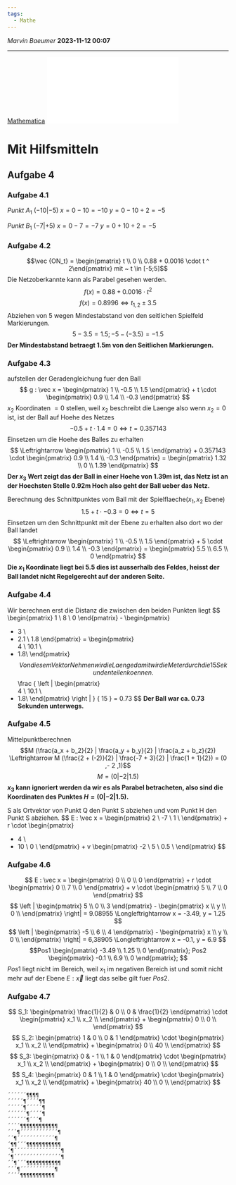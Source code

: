 ```yaml
---
tags:
  - Mathe
---
```

*Marvin Baeumer* **2023-11-12 00:07**

---
[Mathematica](Mathematica/Abituraufgaben%202023.nb) 
![Abitur](4%20Abiturprüfung%20Mathe%202023%20MHIMI.pdf)
# Mit Hilfsmitteln
## Aufgabe 4
### Aufgabe 4.1
$Punkt ~ A_1 ~ (-10 | -5)$ 
$x = 0 - 10 = -10$
$y = 0 - 10 \div 2 = - 5$

$Punkt ~ B_1 ~ (-7 | + 5)$
$x = 0 - 7 = - 7$
$y = 0 + 10 \div 2 = - 5$ 

### Aufgabe 4.2
$$\vec {ON_t} = \begin{pmatrix} t \\ 0 \\ 0.88 + 0.0016 \cdot t ^ 2\end{pmatrix} mit ~ t \in [-5;5]$$
Die Netzoberkannte kann als Parabel gesehen werden.
$$f(x) = 0.88 + 0.0016 \cdot t ^ 2$$
$$f(x) = 0.8996 \Longleftrightarrow t_{1,2} \pm 3.5$$Abziehen von 5 wegen Mindestabstand von den seitlichen Spielfeld Markierungen. 
$$5 - 3.5 = 1.5; -5 - (-3.5) = -1.5$$
**Der Mindestabstand betraegt 1.5m von den Seitlichen Markierungen.**
### Aufgabe 4.3
aufstellen der Geradengleichung fuer den Ball
$$
g : \vec x = 
\begin{pmatrix} 
1 \\ 
-0.5 \\ 
1.5 \end{pmatrix} + t 
\cdot 
\begin{pmatrix} 
0.9 \\ 
1.4 \\
-0.3 \end{pmatrix}
$$
$x_2$ Koordinaten $= 0$ stellen, weil $x_2$ beschreibt die Laenge also wenn $x_2 = 0$ ist, ist der Ball auf Hoehe des Netzes
$$-0.5 + t \cdot 1.4 = 0 \Longleftrightarrow t = 0.357143$$
Einsetzen um die Hoehe des Balles zu erhalten
$$
\Leftrightarrow 
\begin{pmatrix} 
1 \\ 
-0.5 \\ 
1.5 \end{pmatrix} + 0.357143 
\cdot 
\begin{pmatrix} 
0.9 \\ 
1.4 \\
-0.3 \end{pmatrix} =
\begin{pmatrix}
1.32 \\
0 \\
1.39
\end{pmatrix}
$$
**Der $x_3$ Wert zeigt das der Ball in einer Hoehe von 1.39m ist, das Netz ist an der Hoechsten Stelle 0.92m Hoch also geht der Ball ueber das Netz.**

Berechnung des Schnittpunktes vom Ball mit der Spielflaeche($x_1, x_2$ Ebene) 
$$1.5 + t \cdot -0.3 = 0 \Longleftrightarrow t = 5$$
Einsetzen um den Schnittpunkt mit der Ebene zu erhalten also dort wo der Ball landet
$$
\Leftrightarrow 
\begin{pmatrix} 
1 \\ 
-0.5 \\ 
1.5 \end{pmatrix} + 5 
\cdot 
\begin{pmatrix} 
0.9 \\ 
1.4 \\
-0.3 \end{pmatrix} =
\begin{pmatrix}
5.5 \\
6.5 \\ 
0 \end{pmatrix}
$$
**Die $x_1$ Koordinate liegt bei $5.5$ dies ist ausserhalb des Feldes, heisst der Ball landet nicht Regelgerecht auf der anderen Seite.**
### Aufgabe 4.4
Wir berechnen erst die Distanz die zwischen den beiden Punkten liegt
$$
\begin{pmatrix} 
1 \\ 
8 \\ 
0 \end{pmatrix} - 
\begin{pmatrix} 
- 3 \\ 
- 2.1 \\ 
1.8 \end{pmatrix} =
\begin{pmatrix}\
4 \\
10.1 \\
- 1.8\\
\end{pmatrix}
$$
Von diesem Vektor Nehmen wir die Laenge damit wir die Meter durch die 15 Sekunden teilen koennen.
$$
\frac
{
\left |
\begin{pmatrix}\
4 \\
10.1 \\
- 1.8\\
\end{pmatrix}
\right |
}
{
15
}
= 0.73
$$
**Der Ball war ca. 0.73 Sekunden unterwegs.**
### Aufgabe 4.5
Mittelpunktberechnen
$$M (\frac{a_x + b_2}{2} | \frac{a_y + b_y}{2} | \frac{a_z + b_z}{2}) \Leftrightarrow M (\frac{2 + (-2)}{2} | \frac{-7 + 3}{2} | \frac{1 + 1}{2}) = (0 ,- 2 ,1)$$
$$M = (0 | - 2 | 1.5)$$
**$x_3$ kann ignoriert werden da wir es als Parabel betracheten, also sind die Koordinaten des Punktes $H = (0 | -2 | 1.5)$.**

S als Ortvektor von Punkt Q den Punkt S abziehen und vom Punkt H den Punkt S abziehen.
$$
E : \vec x = 
\begin{pmatrix} 
2 \\
-7 \\
1 \\
\end{pmatrix} + r
\cdot
\begin{pmatrix} 
- 4 \\
- 10 \\
0 \\
\end{pmatrix} + v
\begin{pmatrix} 
-2 \\
5 \\
0.5 \\
\end{pmatrix}
$$
### Aufgabe 4.6
$$
E : \vec x = 
\begin{pmatrix} 
0 \\ 
0 \\ 
0 \end{pmatrix} + r 
\cdot 
\begin{pmatrix} 
0 \\ 
7 \\ 
0 \end{pmatrix} + v 
\cdot 
\begin{pmatrix} 
5 \\ 
7 \\ 
0 \end{pmatrix}
$$
$$
\left |
\begin{pmatrix} 
5 \\ 
0 \\ 
3 \end{pmatrix} -
\begin{pmatrix}
x \\
y \\
0 \\
\end{pmatrix}
\right| = 
9.08955 
\Longleftrightarrow x = -3.49, y = 1.25
$$
$$
\left |
\begin{pmatrix} 
-5 \\ 
6 \\ 
4 \end{pmatrix} -
\begin{pmatrix}
x \\
y \\
0 \\
\end{pmatrix}
\right| = 
6,38905
\Longleftrightarrow x = -0.1, y = 6.9
$$
$$Pos1
\begin{pmatrix}
-3.49 \\
1.25 \\
0
\end{pmatrix};
Pos2
\begin{pmatrix}
-0.1 \\
6.9 \\
0
\end{pmatrix};
$$
$Pos 1$ liegt nicht im Bereich, weil $x_1$ im negativen Bereich ist und somit nicht mehr auf der Ebene $E : \vec x$ liegt das selbe gilt fuer $Pos 2$.
### Aufgabe 4.7
$$
S_1: \begin{pmatrix} 
\frac{1}{2} & 0 \\ 
0 & \frac{1}{2}
\end{pmatrix}
\cdot
\begin{pmatrix}
x_1 \\
x_2 \\
\end{pmatrix} + 
\begin{pmatrix}
0 \\
0 \\
\end{pmatrix}
$$
$$
S_2: \begin{pmatrix} 
1 & 0 \\ 
0 & 1
\end{pmatrix}
\cdot
\begin{pmatrix}
x_1 \\
x_2 \\
\end{pmatrix} + 
\begin{pmatrix}
0 \\
40 \\
\end{pmatrix}
$$
$$
S_3: \begin{pmatrix} 
0 & - 1 \\ 
1 & 0
\end{pmatrix}
\cdot
\begin{pmatrix}
x_1 \\
x_2 \\
\end{pmatrix} + 
\begin{pmatrix}
0 \\
0 \\
\end{pmatrix}
$$
$$
S_4: \begin{pmatrix} 
0 & 1 \\ 
1 & 0
\end{pmatrix}
\cdot
\begin{pmatrix}
x_1 \\
x_2 \\
\end{pmatrix} + 
\begin{pmatrix}
40 \\
0 \\
\end{pmatrix}
$$
```
´´´´´´¶¶¶¶ 
´´´´´¶´´´´¶¶ 
´´´´´¶´´´´´¶ 
´´´´´´¶´´´´¶ 
´´´´´´¶´´´¶ 
´´´´¶¶¶¶¶¶¶¶¶¶¶¶ 
´´´¶´´´´´´´´´´´´¶ 
´´¶´´´´´´´´´´´´¶ 
´¶¶´´´¶¶¶¶¶¶¶¶¶¶¶ 
´¶´´´´´´´´´´´´´´´¶ 
´¶´´´´´´´´´´´´´´´¶ 
´´¶´´´¶¶¶¶¶¶¶¶¶¶¶ 
´´´¶´´´´´´´´´´´¶ 
´´´´¶¶¶¶¶¶¶¶¶¶¶
```